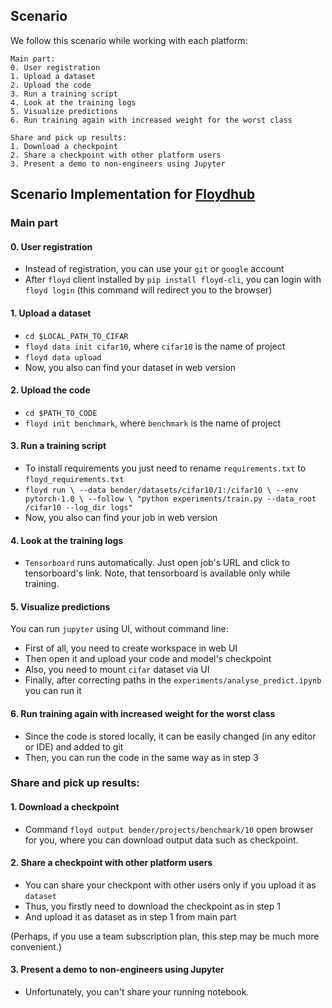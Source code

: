 ## Scenario
We follow this scenario while working with each platform:
```
Main part:
0. User registration
1. Upload a dataset
2. Upload the code
3. Run a training script
4. Look at the training logs
5. Visualize predictions
6. Run training again with increased weight for the worst class

Share and pick up results:
1. Download a checkpoint
2. Share a checkpoint with other platform users
3. Present a demo to non-engineers using Jupyter
```


## Scenario Implementation for **[Floydhub](https://docs.floydhub.com/)**

### Main part

#### 0. User registration
* Instead of registration, you can use your `git` or `google` account
* After `floyd` client installed by `pip install floyd-cli`, you can
login with `floyd login` (this command will redirect you to the browser)


#### 1. Upload a dataset
* `cd $LOCAL_PATH_TO_CIFAR`
* `floyd data init cifar10`, where `cifar10` is the name of project 
* `floyd data upload`
* Now, you also can find your dataset in web version


#### 2. Upload the code
* `cd $PATH_TO_CODE`
* `floyd init benchmark`, where `benchmark` is the name of project 


#### 3. Run a training script
* To install requirements you just need to rename `requirements.txt` to `floyd_requirements.txt`
* `floyd run \
    --data bender/datasets/cifar10/1:/cifar10 \
    --env pytorch-1.0 \
    --follow \
    "python experiments/train.py --data_root /cifar10 --log_dir logs"`
* Now, you also can find your job in web version


#### 4. Look at the training logs
* `Tensorboard` runs automatically. Just open job's URL and click to tensorboard's link.
Note, that tensorboard is available only while training.


#### 5. Visualize predictions
You can run `jupyter` using UI, without command line:
* First of all, you need to create workspace in web UI
* Then open it and upload your code and model's checkpoint
* Also, you need to mount `cifar` dataset via UI
* Finally, after correcting paths in the `experiments/analyse_predict.ipynb` you can run it


#### 6. Run training again with increased weight for the worst class
* Since the code is stored locally, it can be easily changed
(in any editor or IDE) and added to git
* Then, you can run the code in the same way as in step 3


### Share and pick up results:

#### 1. Download a checkpoint
* Command `floyd output bender/projects/benchmark/10` open browser for you,
where you can download output data such as checkpoint.


#### 2. Share a checkpoint with other platform users
* You can share your checkpont with other users only if you upload it as `dataset`
* Thus, you firstly need to download the checkpoint as in step 1
* And upload it as dataset as in step 1 from main part

(Perhaps, if you use a team subscription plan, this step may be much more convenient.)


#### 3. Present a demo to non-engineers using Jupyter
* Unfortunately, you can't share your running notebook.
